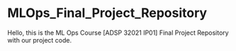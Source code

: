 # MLOps_Final_Project_Repository
Hello, this is the ML Ops Course [ADSP 32021 IP01] Final Project Repository with our project code. 
